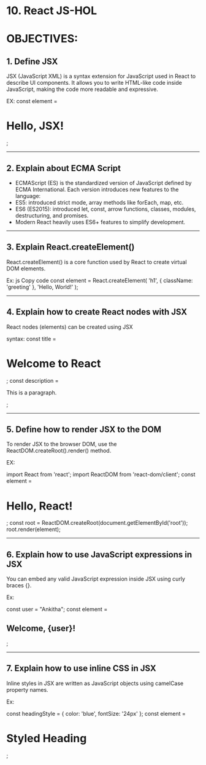# 10. React JS-HOL

# OBJECTIVES:

## 1. Define JSX

JSX (JavaScript XML) is a syntax extension for JavaScript used in React to describe UI components. It allows you to write HTML-like code inside JavaScript, making the code more readable and expressive.

EX:
const element = <h1>Hello, JSX!</h1>;

---

## 2. Explain about ECMA Script

- ECMAScript (ES) is the standardized version of JavaScript defined by ECMA International. Each version introduces new features to the language:
- ES5: introduced strict mode, array methods like forEach, map, etc.
- ES6 (ES2015): introduced let, const, arrow functions, classes, modules, destructuring, and promises.
- Modern React heavily uses ES6+ features to simplify development.

---

## 3.  Explain React.createElement()

React.createElement() is a core function used by React to create virtual DOM elements.

Ex:
js
Copy code
const element = React.createElement(
  'h1',
  { className: 'greeting' },
  'Hello, World!'
);

---

## 4. Explain how to create React nodes with JSX

React nodes (elements) can be created using JSX 

syntax:
const title = <h1>Welcome to React</h1>;
const description = <p>This is a paragraph.</p>;

---

## 5. Define how to render JSX to the DOM

To render JSX to the browser DOM, use the ReactDOM.createRoot().render() method.

EX: 

import React from 'react';
import ReactDOM from 'react-dom/client';
const element = <h1>Hello, React!</h1>;
const root = ReactDOM.createRoot(document.getElementById('root'));
root.render(element);

---

## 6.  Explain how to use JavaScript expressions in JSX

You can embed any valid JavaScript expression inside JSX using curly braces {}.

Ex:

const user = "Ankitha";
const element = <h2>Welcome, {user}!</h2>;

---

## 7. Explain how to use inline CSS in JSX

Inline styles in JSX are written as JavaScript objects using camelCase property names.

Ex:

const headingStyle = {
  color: 'blue',
  fontSize: '24px'
};
const element = <h1 style={headingStyle}>Styled Heading</h1>;
